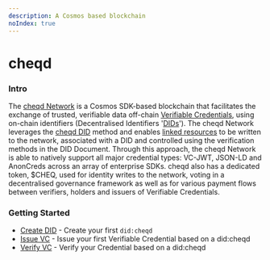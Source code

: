 ```yaml
---
description: A Cosmos based blockchain
noIndex: true
---
```


# cheqd

### Intro

The [cheqd Network](https://explorer.cheqd.io/) is a Cosmos SDK-based blockchain that facilitates the exchange of trusted, verifiable data off-chain [Verifiable Credentials](https://www.w3.org/TR/vc-data-model/), using on-chain identifiers (Decentralised Identifiers '[DIDs](https://www.w3.org/TR/did-core/)'). The cheqd Network leverages the [cheqd DID](https://docs.cheqd.io/identity/architecture/adr-list/adr-001-cheqd-did-method) method and enables [linked resources](https://docs.cheqd.io/identity/guides/did-linked-resources) to be written to the network, associated with a DID and controlled using the verification methods in the DID Document. Through this approach, the cheqd Network is able to natively support all major credential types: VC-JWT, JSON-LD and AnonCreds across an array of enterprise SDKs. cheqd also has a dedicated token, $CHEQ, used for identity writes to the network, voting in a decentralised governance framework as well as for various payment flows between verifiers, holders and issuers of Verifiable Credentials.



### Getting Started

* [Create DID](create-did.md) - Create your first `did:cheqd`
* [Issue VC](issue-vc.md) - Issue your first Verifiable Credential based on a did:cheqd
* [Verify VC](verify-vc.md) - Verify your Credential based on a did:cheqd




